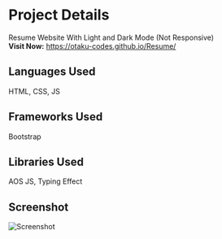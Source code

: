 # Project Details
Resume Website With Light and Dark Mode (Not Responsive) </br>
**Visit Now:** https://otaku-codes.github.io/Resume/

## Languages Used
HTML, CSS, JS
  
## Frameworks Used
Bootstrap

## Libraries Used
AOS JS, Typing Effect

## Screenshot 

<img src="https://i.ibb.co/Jz8QddH/Screenshot.png" alt="Screenshot" border="0">
